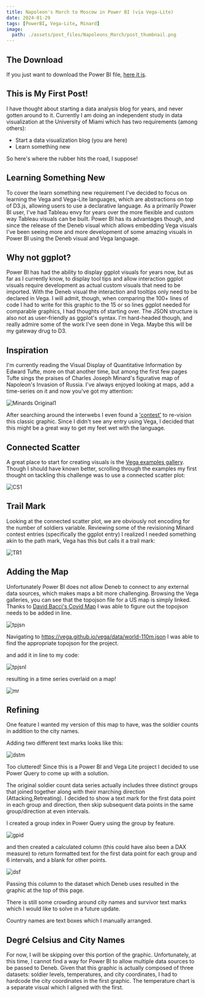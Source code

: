 ```yaml
---
title: Napoleon's March to Moscow in Power BI (via Vega-Lite)
date: 2024-01-29
tags: [PowerBI, Vega-Lite, Minard]
image:
  path: ./assets/post_files/Napoleons_March/post_thumbnail.png
---
```


## The Download

If you just want to download the Power BI file, [here it is](/assets/post_files/Napoleons_March/Napoleons_March_PBI_Vega-Lite.pbix).  


## This is My First Post!

I have thought about starting a data analysis blog for years, and never gotten around to it.  Currently I am doing an independent study in data visualization at the University of Miami which has two requirements (among others):
  - Start a data visualization blog (you are here)
  - Learn something new
	
So here's where the rubber hits the road, I suppose!

## Learning Something New
To cover the learn something new requirement I've decided to focus on learning the Vega and Vega-Lite languages, which are abstractions on top of D3.js, allowing users to use a declarative language.  As a primarily Power BI user, I've had Tableau envy for years over the more flexible and custom way Tableau visuals can be built.  Power BI has its advantages though, and since the release of the Deneb visual which allows embedding Vega visuals I've been seeing more and more development of some amazing visuals in Power BI using the Deneb visual and Vega language.

## Why not ggplot?
Power BI has had the ability to display ggplot visuals for years now, but as far as I currently know, to display tool tips and allow interaction ggplot visuals require development as actual custom visuals that need to be imported.  With the Deneb visual the interaction and tooltips only need to be declared in Vega.  I will admit, though, when comparing the 100+ lines of code I had to write for this graphic to the 15 or so lines ggplot needed for comparable graphics, I had thoughts of starting over. The JSON structure is also not as user-friendly as ggplot's syntax.  I'm hard-headed though, and really admire some of the work I've seen done in Vega.  Maybe this will be my gateway drug to D3.

## Inspiration 
I'm currently reading the Visual Display of Quantitative Information by Edward Tufte, more on that another time, but among the first few pages Tufte sings the praises of Charles Joseph Minard's figurative map of Napoleon's Invasion of Russia.  I've always enjoyed looking at maps, add a time-series on it and now you've got my attention:

![Minards Original1](./assets/post_files/Napoleons_March/minard_original.png)


After searching around the interwebs I even found a ['contest'](https://www.datavis.ca/gallery/re-minard.php)
 to re-vision this classic graphic.  Since I didn't see any entry using Vega, I decided that this might be a great way to get my feet wet with the language.



## Connected Scatter
A great place to start for creating visuals is the [Vega examples gallery](https://vega.github.io/vega-lite/examples/).  Though I should have known better, scrolling through the examples my first thought on tackling this challenge was to use a connected scatter plot: 

![CS1](./assets/post_files/Napoleons_March/connected_scatter.png "CS2")


## Trail Mark
Looking at the connected scatter plot, we are obviously not encoding for the number of soldiers variable.  Reviewing some of the revisioning Minard contest entries (specifically the ggplot entry) I realized I needed something akin to the path mark, Vega has this but calls it a trail mark:

![TR1](./assets/post_files/Napoleons_March/trail_mark.png "TR2")



## Adding the Map 
Unfortunately Power BI does not allow Deneb to connect to any external data sources, which makes maps a bit more challenging.  Browsing the Vega galleries, you can see that the topojson file for a US map is simply linked.  Thanks to [David Bacci's Covid Map](https://github.com/PBI-David/Deneb-Showcase/tree/main/Covid%20Map) I was able to figure out the topojson needs to be added in line.  

![tpjsn](./assets/post_files/Napoleons_March/topojson_link.png "tpjs")

Navigating to https://vega.github.io/vega/data/world-110m.json I was able to find the appropriate topojson for the project.

and add it in line to my code:

![tpjsnl](./assets/post_files/Napoleons_March/topojson_inline.png "tpjsl")

resulting in a time series overlaid on a map!

![mr](./assets/post_files/Napoleons_March/map_result.png "mr")


## Refining

One feature I wanted my version of this map to have, was the soldier counts in addition to the city names.

Adding two different text marks looks like this:

![dstm](./assets/post_files/Napoleons_March/display_survivors_too_many.png "dstm")

Too cluttered!  Since this is a Power BI and Vega Lite project I decided to use Power Query to come up with a solution.

The original soldier count data series actually includes three distinct groups that joined together along with their marching direction (Attacking,Retreating). I decided to show a text mark for the first data point in each group and direction, then skip subsequent data points in the same group/direction at even intervals.

I created a group index in Power Query using the group by feature.

![gpid](./assets/post_files/Napoleons_March/group_index.png "gpid")

and then created a calculated column (this could have also been a DAX measure) to return formatted text for the first data point for each group and 6 intervals, and a blank for other points.

![dsf](./assets/post_files/Napoleons_March/display_survivors_formula.png "dsf")

Passing this column to the dataset which Deneb uses resulted in the graphic at the top of this page.

There is still some crowding around city names and survivor text marks which I would like to solve in a future update.

Country names are text boxes which I manually arranged.

## Degré Celsius and City Names
For now, I will be skipping over this portion of the graphic. Unfortunately, at this time, I cannot find a way for Power BI to allow multiple data sources to be passed to Deneb. Given that this graphic is actually composed of three datasets: soldier levels, temperatures, and city coordinates, I had to hardcode the city coordinates in the first graphic. The temperature chart is a separate visual which I aligned with the first.



